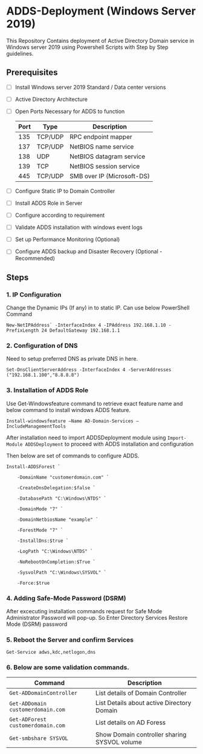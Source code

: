 # ADDS-Deployment (Windows Server 2019)

This Repository Contains deployment of Active Directory Domain service in Windows server 2019 using Powershell Scripts with Step by Step guidelines. 
## Prerequisites
 - [ ] Install Windows server 2019 Standard / Data center versions
 - [ ] Active Directory Architecture
 - [ ] Open Ports Necessary for ADDS to function
		 
	|               Port |Type                          |Description                       |
	|----------------|-------------------------------|-----------------------------|
	|135|TCP/UDP       |RPC endpoint mapper         |
	|   137       |TCP/UDP           |NetBIOS name service            |
	|138         |UDP|NetBIOS datagram service|
	|139	|TCP|NetBIOS session service|
	|445|TCP/UDP|SMB over IP (Microsoft-DS)|


 - [ ] Configure Static IP to Domain Controller
 - [ ] Install ADDS Role in Server 
 - [ ] Configure according to requirement
 - [ ] Validate ADDS installation with windows event logs
 - [ ] Set up Performance Monitoring (Optional)
 - [ ] Configure ADDS backup and Disaster Recovery (Optional - Recommended)
 
 ## Steps
 
 ### 1. IP Configuration
   
   Change the Dynamic IPs (If any) in to static IP. Can use below PowerShell Command
  
   ```New-NetIPAddress` -InterfaceIndex 4 -IPAddress 192.168.1.10 -PrefixLength 24 DefaultGateway 192.168.1.1```
	
 ### 2. Configuration of DNS 
   Need to setup preferred DNS as private DNS in here.
	
   ```Set-DnsClientServerAddress -InterfaceIndex 4 -ServerAddresses ("192.168.1.100","8.8.8.8")```
	
### 3. Installation of ADDS Role
   Use Get-Windowsfeature command to retrieve exact feature name and below command to install windows ADDS feature.
	
   ```Install-windowsfeature –Name AD-Domain-Services –IncludeManagementTools```
	
   After installation need to import ADDSDeployment module using ```Import-Module ADDSDeployment``` to proceed with ADDS installation and configuration
   
   Then below are set of commands to configure ADDS.
   
    Install-ADDSForest `
  
		-DomainName "customerdomain.com" `
 
		-CreateDnsDelegation:$false ` 
 
	  	-DatabasePath "C:\Windows\NTDS" ` 
 
	  	-DomainMode "7" ` 
 
	  	-DomainNetbiosName "example" ` 
 
	  	-ForestMode "7" ` 
 
	  	-InstallDns:$true ` 
 
	  	-LogPath "C:\Windows\NTDS" ` 
 
	  	-NoRebootOnCompletion:$True ` 
 
	  	-SysvolPath "C:\Windows\SYSVOL" ` 
 
	  	-Force:$true
   
### 4. Adding Safe-Mode Password (DSRM)

  After excecuting installation commands request for Safe Mode Administrator Password will pop-up. So Enter Directory Services Restore Mode (DSRM)  password
### 5. Reboot the Server and confirm Services

   ```Get-Service adws,kdc,netlogon,dns```
   
### 6. Below are some validation commands.

|Command|Description  |
|---------------|--|
|```Get-ADDomainController```              |  List details of Domain Controller|
|```Get-ADDomain customerdomain.com```		| List Details about active Directory Domain |
|```Get-ADForest customerdomain.com``` | List details on AD Foress|
|```Get-smbshare SYSVOL``` | Show Domain controller sharing SYSVOL volume |

	
